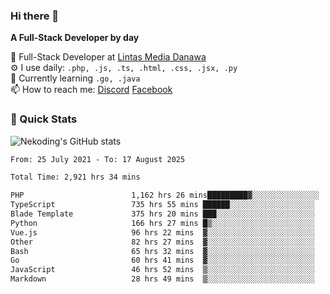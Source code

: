 ### Hi there 👋

**A Full-Stack Developer by day**

🔭 Full-Stack Developer at [Lintas Media Danawa](https://www.lintasmediadanawa.com/)  
⚙️ I use daily: `.php, .js, .ts, .html, .css, .jsx, .py`  
🌱 Currently learning `.go, .java`  
📫 How to reach me: [Discord](https://discordapp.com/users/984448732999327766)  [Facebook](https://fb.me/tyvandi)  

### 🚀 Quick Stats  

![Nekoding's GitHub stats](https://github-readme-stats.vercel.app/api?username=nekoding&show_icons=true)

<!--START_SECTION:waka-->

```txt
From: 25 July 2021 - To: 17 August 2025

Total Time: 2,921 hrs 34 mins

PHP                        1,162 hrs 26 mins█████████▓░░░░░░░░░░░░░░░   38.70 %
TypeScript                 735 hrs 55 mins ██████░░░░░░░░░░░░░░░░░░░   24.50 %
Blade Template             375 hrs 20 mins ███░░░░░░░░░░░░░░░░░░░░░░   12.49 %
Python                     166 hrs 27 mins █▒░░░░░░░░░░░░░░░░░░░░░░░   05.54 %
Vue.js                     96 hrs 22 mins  ▓░░░░░░░░░░░░░░░░░░░░░░░░   03.21 %
Other                      82 hrs 27 mins  ▓░░░░░░░░░░░░░░░░░░░░░░░░   02.74 %
Bash                       65 hrs 32 mins  ▓░░░░░░░░░░░░░░░░░░░░░░░░   02.18 %
Go                         60 hrs 41 mins  ▓░░░░░░░░░░░░░░░░░░░░░░░░   02.02 %
JavaScript                 46 hrs 52 mins  ▒░░░░░░░░░░░░░░░░░░░░░░░░   01.56 %
Markdown                   28 hrs 49 mins  ▒░░░░░░░░░░░░░░░░░░░░░░░░   00.96 %
```

<!--END_SECTION:waka-->

<!--
**nekoding/nekoding** is a ✨ _special_ ✨ repository because its `README.md` (this file) appears on your GitHub profile.

Here are some ideas to get you started:

- 🔭 I’m currently working on ...
- 🌱 I’m currently learning ...
- 👯 I’m looking to collaborate on ...
- 🤔 I’m looking for help with ...
- 💬 Ask me about ...
- 📫 How to reach me: ...
- 😄 Pronouns: ...
- ⚡ Fun fact: ...
-->
